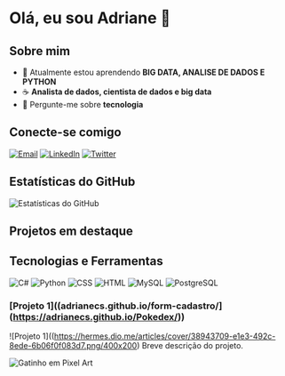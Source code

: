 # Olá, eu sou Adriane 👋

## Sobre mim

- 🌱 Atualmente estou aprendendo **BIG DATA, ANALISE DE DADOS E PYTHON**
- ☕ **Analista de dados, cientista de dados e big data**
- 💬 Pergunte-me sobre **tecnologia**

## Conecte-se comigo

[![Email](https://img.shields.io/badge/Email-D14836?style=for-the-badge&logo=gmail&logoColor=white)](adrianedacosta21@gmail.com)
[![LinkedIn](https://img.shields.io/badge/LinkedIn-0A66C2?style=for-the-badge&logo=linkedin&logoColor=white)]([link-para-seu-linkedin](https://www.linkedin.com/in/adriane-da-costa-576289267/))
[![Twitter](https://img.shields.io/badge/Twitter-1DA1F2?style=for-the-badge&logo=twitter&logoColor=white)](link-para-seu-twitter)

## Estatísticas do GitHub

![Estatísticas do GitHub](https://github-readme-stats.vercel.app/api?username=AdrianeCS&show_icons=true&theme=radical)
## Projetos em destaque

## Tecnologias e Ferramentas

![C#](https://img.shields.io/badge/C%23-239120?style=for-the-badge&logo=c-sharp&logoColor=white)
![Python](https://img.shields.io/badge/Python-3776AB?style=for-the-badge&logo=python&logoColor=white)
![CSS](https://img.shields.io/badge/CSS-1572B6?style=for-the-badge&logo=css3&logoColor=white)
![HTML](https://img.shields.io/badge/HTML-E34F26?style=for-the-badge&logo=html5&logoColor=white)
![MySQL](https://img.shields.io/badge/MySQL-4479A1?style=for-the-badge&logo=mysql&logoColor=white)
![PostgreSQL](https://img.shields.io/badge/PostgreSQL-336791?style=for-the-badge&logo=postgresql&logoColor=white)


### [Projeto 1]((adrianecs.github.io/form-cadastro/](https://adrianecs.github.io/Pokedex/))
![Projeto 1]((https://hermes.dio.me/articles/cover/38943709-e1e3-492c-8ede-6b06f0f083d7.png/400x200) <!-- Substitua pela URL da imagem do seu projeto -->
Breve descrição do projeto.

![Gatinho em Pixel Art](https://camo.githubusercontent.com/ce26eeddc72e80f3706363df1eedfdeb81905fe41fd9933e4299464ab13faebb/68747470733a2f2f63617073756c652d72656e6465722e76657263656c2e6170702f6170693f747970653d776176696e6726636f6c6f723d384630443837266865696768743d3132302673656374696f6e3d666f6f746572)









